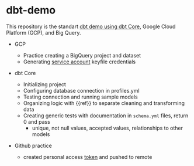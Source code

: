 # dbt-demo

This repository is the standart [dbt demo using dbt Core](https://docs.getdbt.com/tutorial/learning-more/getting-started-dbt-core), Google Cloud Platform (GCP), and Big Query.

* GCP
  * Practice creating a BigQuery project and dataset
  * Generating [service account](https://cloud.google.com/endpoints/docs/openapi/service-account-authentication) keyfile credentials
  
* dbt Core
  * Initializing project
  * Configuring database connection in profiles.yml
  * Testing connection and running sample models
  * Organizing logic with {{ref}} to separate cleaning and transforming data
  * Creating generic tests with documentation in `schema.yml` files, return 0 and pass
    * unique, not null values, accepted values, relationships to other models

* Github practice
  * created personal access [token](https://docs.github.com/en/authentication/keeping-your-account-and-data-secure/creating-a-personal-access-token) and pushed to remote
